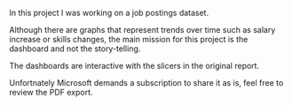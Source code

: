 In this project I was working on a job postings dataset.

Although there are graphs that represent trends over time such as salary increase or skills changes, 
the main mission for this project is the dashboard and not the story-telling.

The dashboards are interactive with the slicers in the original report.

Unfortnately Microsoft demands a subscription to share it as is, feel free to review the PDF export.
